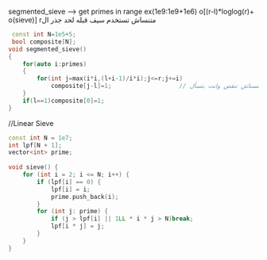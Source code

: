 segmented_sieve --> get primes in range ex(1e9:1e9+1e6) o[(r-l)*loglog(r)+ o(sieve)]
 rمتنساش تستخدم سيف قبله لحد جذر ال
```cpp
 const int N=1e5+5;
 bool composite[N];
void segmented_sieve()
{
	for(auto i:primes)
	{
		for(int j=max(i*i,(l+i-1)/i*i);j<=r;j+=i)
	     	composite[j-l]=1;                   // متسناش تنقص وانت بتسأل 
	}
	if(l==1)composite[0]=1;
}
```

//Linear Sieve  
```cpp
const int N = 1e7;  
int lpf[N + 1];  
vector<int> prime;  
  
void sieve() {  
    for (int i = 2; i <= N; i++) {  
        if (lpf[i] == 0) {  
            lpf[i] = i;  
            prime.push_back(i);  
        }  
        for (int j: prime) {  
            if (j > lpf[i] || 1LL * i * j > N)break;  
            lpf[i * j] = j;  
        }  
    }  
}
```
